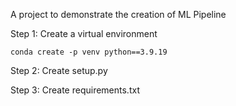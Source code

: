 A project to demonstrate the creation of ML Pipeline

Step 1: Create a virtual environment
```
conda create -p venv python==3.9.19
```
Step 2: Create setup.py

Step 3: Create requirements.txt

